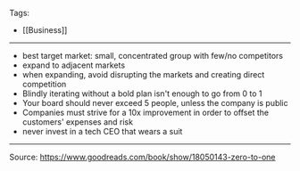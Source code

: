 Tags:
- [[Business]]
---
- best target market: small, concentrated group with few/no competitors
- expand to adjacent markets
- when expanding, avoid disrupting the markets and creating direct competition
- Blindly iterating without a bold plan isn't enough to go from 0 to 1
- Your board should never exceed 5 people, unless the company is public
- Companies must strive for a 10x improvement in order to offset the customers' expenses and risk
- never invest in a tech CEO that wears a suit
---
Source: https://www.goodreads.com/book/show/18050143-zero-to-one

